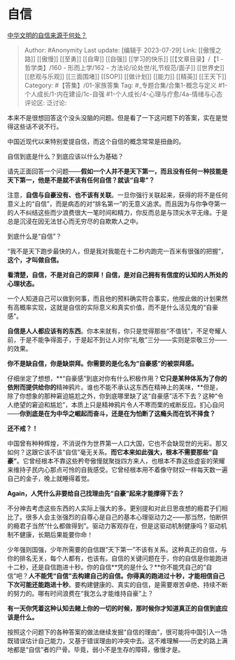# 自信
[中华文明的自信来源于何处？](https://www.zhihu.com/question/269905766/answer/510828072)

> Author: #Anonymity
> Last update: [编辑于 2023-07-29]
> Link: [[傲慢之路]] [[傲慢]] [[至勇]] [[自卑]] [[自强]] [[学习的快乐]] [[【文章目录】/【1 - 哲学类】/160 - 形而上学/162 - 方法论/论处世/礼节规范/面子]] [[世界史]] [[悲观与乐观]] [[三面围堵]] [[SOP]] [[做计划]] [[能力]] [[精英]] [[王天下]]
> Category: #【答集】/01-家族答集
> Tag: #_专题合集/合集1-概念与定义 #1-个人成长/1-内在建设/1c-自强 #1-个人成长/4-心理与疗愈/4a-情绪与心态
> 评论区:
> 泛讨论:

本来不是很想回答这个没头没脑的问题。但是看了一下这问题下的答案，实在是觉得这些话不说不行。

中国近现代以来特别爱提自信，而这个自信的概念常常是扭曲的。

自信到底是什么？到底应该以什么为基础？

请先正面回答一个问题——**假如一个人并不是天下第一，而且没有任何一种技能是天下第一，他是不是就不该有任何自信？就该“自卑”？**

注意，**自信与自豪没有、也不该有关联**。一旦你强行关联起来，获得的将不是任何意义上的“自信”，而是病态的对“排名第一”的无意义追求。而且因为与你争夺第一的人不纠结这些而少浪费很大一笔时间和精力，你反而总是与顶尖水平无缘。于是总是沉浸在因无法甘心而无穷尽的自欺欺人之中。

到底什么是“自信”？

“我不是天下跑步最快的人，但是我对我能在十二秒内跑完一百米有很强的把握”，**这个，才叫做自信。**

**看清楚，自信，不是对自己的崇拜！自信，是对自己拥有有信度的认知的人所处的心理状态。**

一个人知道自己可以做到何事，而且他的预料确实符合事实，他按此做的计划果然有高概率实现，这就是自信的实际意义和真实价值，而不是什么活见鬼的“自豪感”。

**自信是人人都应该有的东西**。你本来就有，你只是觉得那些“不值钱”，不足夸耀人前，于是不能争得面子，于是起不到让人对你“礼敬”三分——实则是崇敬三分——的效果。

**你不是缺自信，你是缺崇拜。你需要的是化名为“自豪感”的被崇拜感。**

仔细坐定了想想，**“自豪感”到底对你有什么积极作用？**它只是某种体系为了你的依附而提供给你的**精神鸦片。谁也不能不承认这东西在精神上的美味，**但是，除了你想象的那种窘迫尴尬之外，你到底哪里缺了这“自豪感”活不下去？这种“令人绝望的窘迫和尴尬”，本质上只是精神鸦片令人不寒而栗的戒断反应。扪心自问——**你到底是在为中华之崛起而奋斗，还是在为怕断了这瘾头而在饥不择食？**

**还不戒？！**

中国曾有种种辉煌，不消说作为世界第一人口大国，它也不会缺现世的光彩。那又如何？这跟它该不该“自信”毫无关系。**而它本来如此强大，根本不需要那些“自豪”**。它曾经根本不靠这些矜夸傲慢就聚拢四方来人，也根本不靠这些虚妄的荣耀来维持子民内心那点可怜的自我感受。它曾经根本用不着像守财奴一样每天数一遍自己的金子，晚上就睡得着觉。

**Again，人凭什么非要给自己找理由先“自豪”起来才能撑得下去？**

不分神去考虑这些东西的人实际上强大的多。更别提和对此日思夜想的瘾君子们相比了。很多人会主张强烈的自尊心是自己的基本心理驱动力之——那当然，怕断供的瘾君子当然“什么都做得到”。驱动力客观存在，但是这驱动机制健康吗？驱动机制不健康，长期后果能要你命！

少年强则国强，少年所需要的自信跟“天下第一”不该有关系。这种真正的自信，与你的排名无关，每个人都有，也该有。自信的关键问题在于，你的自信是你能跑进十二秒，还是自信跑进十秒。你的自信**凭的是什么？**你不能凭自己的“自信”吧？**人不能凭“自信”去构建自己的自信。你得真的跑进过十秒，才能相信自己下次可能还能跑进十秒**。要构建健康的、真实的自信，是需要艰苦卓绝、持续不断的努力的。哪有时间浪费在“我怎么才能维持自豪”上？

**有一天你凭着这种认知去赌上你的一切的时候，那时候你才知道真正的自信到底应该是什么。**

按照这个问题下的各种答案的做法继续发掘“自信的理由”，很可能将中国引入一场既错误估计自己能力，又基于错误理由的冲突中去。这不难理解——历史的路上满地都是“自信”者的尸骨。毕竟，弱小不是生存的障碍，傲慢才是。
